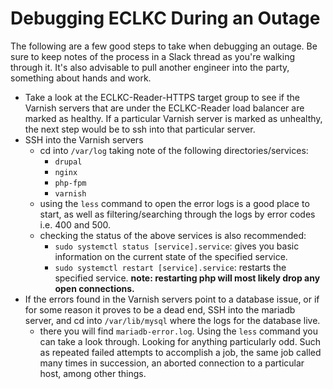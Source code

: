 # Debugging ECLKC During an Outage

The following are a few good steps to take when debugging an outage. Be sure to keep notes of the process in a Slack thread as you're walking through it. It's also advisable to pull another engineer into the party, something about hands and work.

* Take a look at the ECLKC-Reader-HTTPS target group to see if the Varnish servers that are under the ECLKC-Reader load balancer are marked as healthy. If a particular Varnish server is marked as unhealthy, the next step would be to ssh into that particular server.
* SSH into the Varnish servers
    * cd into `/var/log` taking note of the following directories/services:
        * `drupal`
        * `nginx`
        * `php-fpm`
        * `varnish`
    * using the `less` command to open the error logs is a good place to start, as well as filtering/searching through the logs by error codes i.e. 400 and 500.
    * checking the status of the above services is also recommended:
        * `sudo systemctl status [service].service`: gives you basic information on the current state of the specified service.
        * `sudo systemctl restart [service].service`: restarts the specified service. **note: restarting php will most likely drop any open connections.**
* If the errors found in the Varnish servers point to a database issue, or if for some reason it proves to be a dead end, SSH into the mariadb server, and cd into `/var/lib/mysql` where the logs for the database live.
    * there you will find `mariadb-error.log`. Using the `less` command you can take a look through. Looking for anything particularly odd. Such as repeated failed attempts to accomplish a job, the same job called many times in succession, an aborted connection to a particular host, among other things.